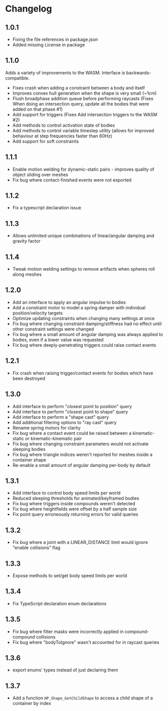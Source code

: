 # Changelog

## 1.0.1

- Fixing the file references in package.json
- Added missing License in package

## 1.1.0

Adds a variety of improvements to the WASM. Interface is backwards-compatible.

- Fixes crash when adding a constraint between a body and itself
- Improves convex hull generation when the shape is very small (~1cm)
- Flush broadphase addition queue before performing raycasts (Fixes When doing an intersection query, update all the bodies that were added on that phase #1)
- Add support for triggers (Fixes Add intersection triggers to the WASM #2)
- Add methods to control activation state of bodies
- Add methods to control variable timestep utility (allows for improved behaviour at step frequencies faster than 60Hz)
- Add support for soft constraints

## 1.1.1

- Enable motion welding for dynamic-static pairs - improves quality of object sliding over meshes
- Fix bug where contact-finished events were not exported

## 1.1.2

- Fix a typescript declaration issue

## 1.1.3

- Allows unlimited unique combinations of linear/angular damping and gravity factor

## 1.1.4

- Tweak motion welding settings to remove artifacts when spheres roll along meshes

## 1.2.0

- Add an interface to apply an angular impulse to bodies
- Add a constraint motor to model a spring damper with individual position/velocity targets
- Optimize updating constraints when changing many settings at once
- Fix bug where changing constraint damping/stiffness had no effect until other constraint settings were changed
- Fix bug where a small amount of angular damping was always applied to bodies, even if a lower value was requested
- Fix bug where deeply-penetrating triggers could raise contact events

## 1.2.1

- Fix crash when raising trigger/contact events for bodies which have been destroyed

## 1.3.0

- Add interface to perform "closest point to position" query
- Add interface to perform "closest point to shape" query
- Add interface to perform a "shape cast" query
- Add additional filtering options to "ray cast" query
- Rename spring motors for clarity
- Fix bug where a contact event could be raised between a kinematic-static or kinematic-kinematic pair
- Fix bug where changing constraint parameters would not activate sleeping bodies
- Fix bug where triangle indices weren't reported for meshes inside a container shape
- Re-enable a small amount of angular damping per-body by default

## 1.3.1

- Add interface to control body speed limits per world
- Reduced sleeping thresholds for animated/keyframed bodies
- Fix bug where triggers inside compounds weren't detected
- Fix bug where heightfields were offset by a half sample size
- Fix point query erroneously returning errors for valid queries

## 1.3.2

- Fix bug where a joint with a LINEAR\_DISTANCE limit would ignore "enable collisions" flag

## 1.3.3

- Expose methods to set/get body speed limits per world

## 1.3.4

- Fix TypeScript declaration enum declarations

## 1.3.5

- Fix bug where filter masks were incorrectly applied in compound-compound collisions
- Fix bug where "bodyToIgnore" wasn't accounted for in raycast queries

## 1.3.6

- export enums' types instead of just declaring them

## 1.3.7

- Add a function `HP_Shape_GetChildShape` to access a child shape of a container by index
